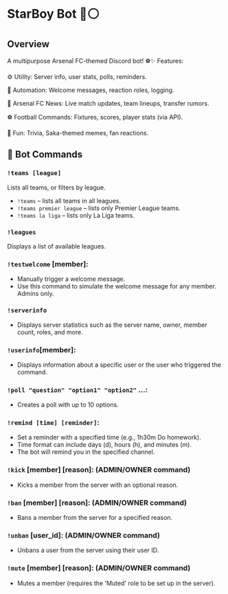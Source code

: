 # StarBoy Bot 🔴⚪️


## Overview
A multipurpose Arsenal FC-themed Discord bot! ⚽✨ Features:

⚙️ Utility: Server info, user stats, polls, reminders.

🤖 Automation: Welcome messages, reaction roles, logging.

🔴 Arsenal FC News: Live match updates, team lineups, transfer rumors.

⚽ Football Commands: Fixtures, scores, player stats (via API).

🎉 Fun: Trivia, Saka-themed memes, fan reactions.

## 🤖 Bot Commands

### `!teams [league]`
Lists all teams, or filters by league.

- `!teams` – lists all teams in all leagues.
- `!teams premier league` – lists only Premier League teams.
- `!teams la liga` – lists only La Liga teams.

### `!leagues`
Displays a list of available leagues.


### `!testwelcome` [member]: 
- Manually trigger a welcome message.
- Use this command to simulate the welcome message for any member. Admins only.

### `!serverinfo`
- Displays server statistics such as the server name, owner, member count, roles, and more.

### `!userinfo`[member]:
- Displays information about a specific user or the user who triggered the command.

### `!poll "question" "option1" "option2"` ...:
- Creates a poll with up to 10 options.

### `!remind [time] [reminder]`:  
- Set a reminder with a specified time (e.g., 1h30m Do homework).
- Time format can include days (d), hours (h), and minutes (m).
- The bot will remind you in the specified channel.

### `!kick` [member] [reason]:  (ADMIN/OWNER command)
- Kicks a member from the server with an optional reason.

### `!ban` [member] [reason]:   (ADMIN/OWNER command)
- Bans a member from the server for a specified reason.

### `!unban` [user_id]:   (ADMIN/OWNER command)
- Unbans a user from the server using their user ID.

### `!mute` [member] [reason]:  (ADMIN/OWNER command)
- Mutes a member (requires the 'Muted' role to be set up in the server).

